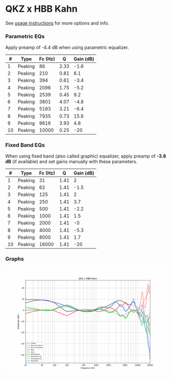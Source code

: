 # QKZ x HBB Kahn
See [usage instructions](https://github.com/jaakkopasanen/AutoEq#usage) for more options and info.

### Parametric EQs
Apply preamp of -4.4 dB when using parametric equalizer.

|   # | Type    |   Fc (Hz) |    Q |   Gain (dB) |
|-----|---------|-----------|------|-------------|
|   1 | Peaking |        86 | 2.33 |        -1.6 |
|   2 | Peaking |       210 | 0.81 |         6.1 |
|   3 | Peaking |       394 | 0.61 |        -3.4 |
|   4 | Peaking |      2096 | 1.75 |        -5.2 |
|   5 | Peaking |      2539 | 0.45 |         9.2 |
|   6 | Peaking |      3801 | 4.07 |        -4.8 |
|   7 | Peaking |      5183 | 3.21 |        -6.4 |
|   8 | Peaking |      7935 | 0.73 |        15.6 |
|   9 | Peaking |      9616 | 3.93 |         4.8 |
|  10 | Peaking |     10000 | 0.25 |       -20   |

### Fixed Band EQs
When using fixed band (also called graphic) equalizer, apply preamp of **-3.8 dB** (if available) and set gains manually with these parameters.

|   # | Type    |   Fc (Hz) |    Q |   Gain (dB) |
|-----|---------|-----------|------|-------------|
|   1 | Peaking |        31 | 1.41 |         2   |
|   2 | Peaking |        62 | 1.41 |        -1.5 |
|   3 | Peaking |       125 | 1.41 |         2   |
|   4 | Peaking |       250 | 1.41 |         3.7 |
|   5 | Peaking |       500 | 1.41 |        -2.2 |
|   6 | Peaking |      1000 | 1.41 |         1.5 |
|   7 | Peaking |      2000 | 1.41 |        -0   |
|   8 | Peaking |      4000 | 1.41 |        -5.3 |
|   9 | Peaking |      8000 | 1.41 |         1.7 |
|  10 | Peaking |     16000 | 1.41 |       -20   |

### Graphs
![](./QKZ%20x%20HBB%20Kahn.png)
